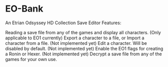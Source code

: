 # EO-Bank
An Etrian Odsyssey HD Collection Save Editor
Features:

Reading a save file from any of the games and display all characters. (Only applicable to EO1 currently)
Export a character to a file, or Import a character from a file. (Not implemented yet)
Edit a character. Will be disabled by default. (Not implemented yet)
Enable the EO1 flags for creating a Ronin or Hexer. (Not implemented yet)
Decrypt a save file from any of the games for your own use.
